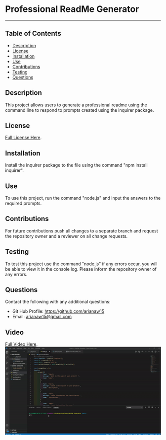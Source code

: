 # Professional ReadMe Generator
---
## Table of Contents

* [Description](#description)
* [License](#license)
* [Installation](#installation)
* [Use](#use)
* [Contributions](#contributions)
* [Testing](#testing)
* [Questions](#questions)

## Description
This project allows users to generate a professional readme using the command line to respond to prompts created using the inquirer package.

## License
[Full License Here](https://opensource.org/licenses/MIT).

## Installation
Install the inquirer package to the file using the command "npm install inquirer". 

## Use
To use this project, run the command "node.js" and input the answers to the required prompts.

## Contributions
For future contributions push all changes to a separate branch and request the repository owner and a reviewer on all change requests.

## Testing
To test this project use the command "node.js" if any errors occur, you will be able to view it in the console log. Please inform the repository owner of any errors.

## Questions
Contact the following with any additional questions:
- Git Hub Profile: https://github.com/arianaw15
- Email: arianaw15@gmail.com

## Video
[Full Video Here](https://drive.google.com/file/d/1KgSae2nqJTayJ665mPiYf2CmQSrMlr3U/view?usp=sharing).
![](./Assets/ezgif.com-gif-maker.gif)